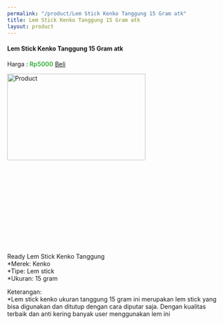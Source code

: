 ```yaml
---
permalink: "/product/Lem Stick Kenko Tanggung 15 Gram atk"
title: Lem Stick Kenko Tanggung 15 Gram atk
layout: product
---
```


#### Lem Stick Kenko Tanggung 15 Gram atk

Harga : <span style="color:#42b549">**Rp5000**</span>  <a class="btn btn-success" href="http://api.whatsapp.com/send?phone={{site.whatsapp}}&text=kak saya mau beli {{page.title}} () 1 buah bayarnya di kampus ia kak %3A)" style="width:100px;">Beli</a>

<image src="{{site.baseurl}}/img/Lem Stick Kenko Tanggung 15 Gram atk.jpg" alt="Product" width="80%" height="50%" style="max-width:400px;max-height:400px"/>

Ready Lem Stick Kenko Tanggung  
*Merek: Kenko  
*Tipe: Lem stick  
*Ukuran: 15 gram  
  
Keterangan:  
*Lem stick kenko ukuran tanggung 15 gram ini merupakan lem stick yang bisa digunakan dan ditutup dengan cara diputar saja. Dengan kualitas terbaik dan anti kering banyak user menggunakan lem ini